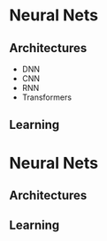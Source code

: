 # Neural Nets
## Architectures
* DNN
* CNN
* RNN
* Transformers
## Learning
# Neural Nets
## Architectures
## Learning

